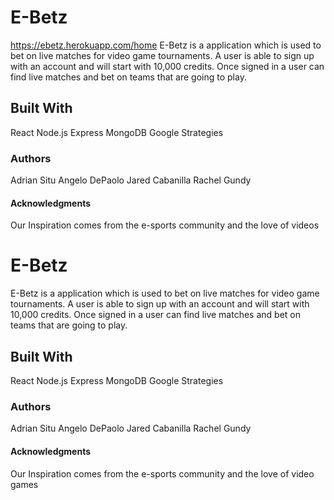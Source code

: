 # E-Betz
https://ebetz.herokuapp.com/home
E-Betz is a application which is used to bet on live matches for video game tournaments.
A user is able to sign up with an account and will start with 10,000 credits.
Once signed in a user can find live matches and bet on teams that are going to play.
## Built With
React
Node.js
Express
MongoDB
Google Strategies
### Authors
Adrian Situ
Angelo DePaolo
Jared Cabanilla
Rachel Gundy
#### Acknowledgments
Our Inspiration comes from the e-sports community and the love of videos
# E-Betz
E-Betz is a application which is used to bet on live matches for video game tournaments.
A user is able to sign up with an account and will start with 10,000 credits.
Once signed in a user can find live matches and bet on teams that are going to play.
## Built With
React
Node.js
Express
MongoDB
Google Strategies
### Authors
Adrian Situ
Angelo DePaolo
Jared Cabanilla
Rachel Gundy
#### Acknowledgments
Our Inspiration comes from the e-sports community and the love of video games

